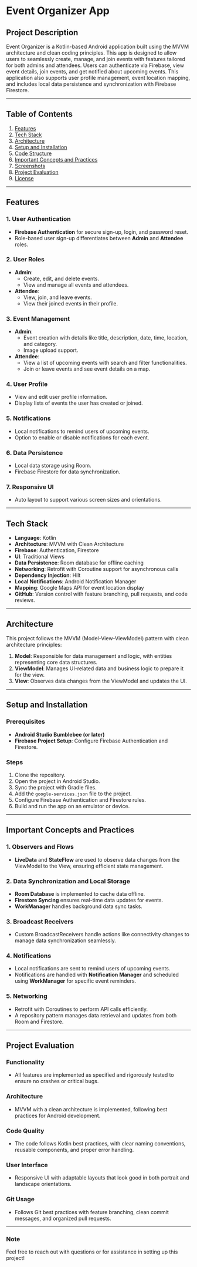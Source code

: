 # Event Organizer App

## Project Description

Event Organizer is a Kotlin-based Android application built using the MVVM architecture and clean coding principles. This app is designed to allow users to seamlessly create, manage, and join events with features tailored for both admins and attendees. Users can authenticate via Firebase, view event details, join events, and get notified about upcoming events. This application also supports user profile management, event location mapping, and includes local data persistence and synchronization with Firebase Firestore.

---

## Table of Contents
1. [Features](#features)
2. [Tech Stack](#tech-stack)
3. [Architecture](#architecture)
4. [Setup and Installation](#setup-and-installation)
5. [Code Structure](#code-structure)
6. [Important Concepts and Practices](#important-concepts-and-practices)
7. [Screenshots](#screenshots)
8. [Project Evaluation](#project-evaluation)
9. [License](#license)

---

## Features

### 1. User Authentication
- **Firebase Authentication** for secure sign-up, login, and password reset.
- Role-based user sign-up differentiates between **Admin** and **Attendee** roles.

### 2. User Roles
- **Admin**:
  - Create, edit, and delete events.
  - View and manage all events and attendees.
- **Attendee**:
  - View, join, and leave events.
  - View their joined events in their profile.

### 3. Event Management
- **Admin**:
  - Event creation with details like title, description, date, time, location, and category.
  - Image upload support.
- **Attendee**:
  - View a list of upcoming events with search and filter functionalities.
  - Join or leave events and see event details on a map.

### 4. User Profile
- View and edit user profile information.
- Display lists of events the user has created or joined.

### 5. Notifications
- Local notifications to remind users of upcoming events.
- Option to enable or disable notifications for each event.

### 6. Data Persistence
- Local data storage using Room.
- Firebase Firestore for data synchronization.

### 7. Responsive UI
- Auto layout to support various screen sizes and orientations.

---

## Tech Stack

- **Language**: Kotlin
- **Architecture**: MVVM with Clean Architecture
- **Firebase**: Authentication, Firestore
- **UI**: Traditional Views
- **Data Persistence**: Room database for offline caching
- **Networking**: Retrofit with Coroutine support for asynchronous calls
- **Dependency Injection**: Hilt
- **Local Notifications**: Android Notification Manager
- **Mapping**: Google Maps API for event location display
- **GitHub**: Version control with feature branching, pull requests, and code reviews.

---

## Architecture

This project follows the MVVM (Model-View-ViewModel) pattern with clean architecture principles:
1. **Model**: Responsible for data management and logic, with entities representing core data structures.
2. **ViewModel**: Manages UI-related data and business logic to prepare it for the view.
3. **View**: Observes data changes from the ViewModel and updates the UI.

---

## Setup and Installation

### Prerequisites
- **Android Studio Bumblebee (or later)**
- **Firebase Project Setup**: Configure Firebase Authentication and Firestore.

### Steps
1. Clone the repository.
2. Open the project in Android Studio.
3. Sync the project with Gradle files.
4. Add the `google-services.json` file to the project.
5. Configure Firebase Authentication and Firestore rules.
6. Build and run the app on an emulator or device.

---

## Important Concepts and Practices

### 1. Observers and Flows
- **LiveData** and **StateFlow** are used to observe data changes from the ViewModel to the View, ensuring efficient state management.

### 2. Data Synchronization and Local Storage
- **Room Database** is implemented to cache data offline.
- **Firestore Syncing** ensures real-time data updates for events.
- **WorkManager** handles background data sync tasks.

### 3. Broadcast Receivers
- Custom BroadcastReceivers handle actions like connectivity changes to manage data synchronization seamlessly.

### 4. Notifications
- Local notifications are sent to remind users of upcoming events.
- Notifications are handled with **Notification Manager** and scheduled using **WorkManager** for specific event reminders.

### 5. Networking
- Retrofit with Coroutines to perform API calls efficiently.
- A repository pattern manages data retrieval and updates from both Room and Firestore.

---

## Project Evaluation

### Functionality
- All features are implemented as specified and rigorously tested to ensure no crashes or critical bugs.

### Architecture
- MVVM with a clean architecture is implemented, following best practices for Android development.

### Code Quality
- The code follows Kotlin best practices, with clear naming conventions, reusable components, and proper error handling.

### User Interface
- Responsive UI with adaptable layouts that look good in both portrait and landscape orientations.

### Git Usage
- Follows Git best practices with feature branching, clean commit messages, and organized pull requests.


--- 

### Note
Feel free to reach out with questions or for assistance in setting up this project!
